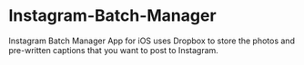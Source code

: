 # Instagram-Batch-Manager
Instagram Batch Manager App for iOS uses Dropbox to store the photos and pre-written captions that you want to post to Instagram.
